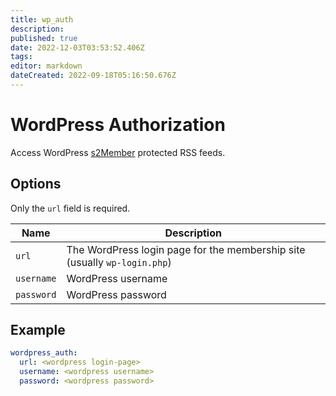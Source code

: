 ```yaml
---
title: wp_auth
description: 
published: true
date: 2022-12-03T03:53:52.406Z
tags: 
editor: markdown
dateCreated: 2022-09-18T05:16:50.676Z
---
```


# WordPress Authorization
Access WordPress [s2Member](https://s2member.com/) protected RSS feeds.

## Options
Only the `url` field is required.

| Name | Description |
| --- | --- |
| `url` | The WordPress login page for the membership site (usually `wp-login.php`) |
| `username` | WordPress username |
| `password` | WordPress password |

## Example
```yaml
wordpress_auth:
  url: <wordpress login-page>
  username: <wordpress username>
  password: <wordpress password>
```

